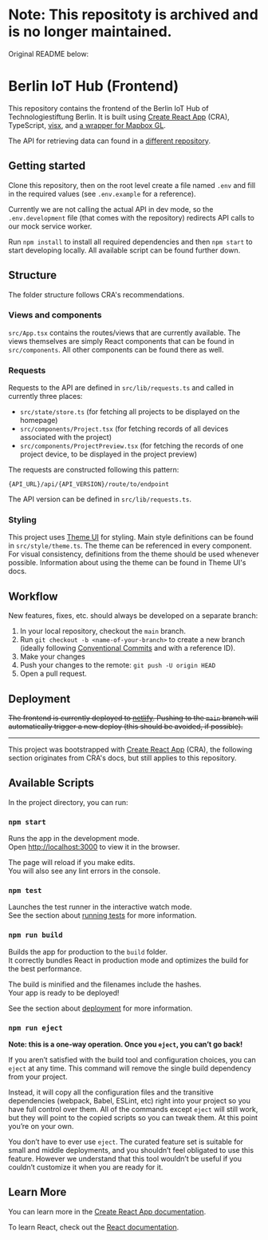 # Note: This repositoty is archived and is no longer maintained.

Original README below:

# Berlin IoT Hub (Frontend)

This repository contains the frontend of the Berlin IoT Hub of Technologiestiftung Berlin. It is built using [Create React App](https://github.com/facebook/create-react-app) (CRA), TypeScript, [visx](https://airbnb.io/visx/), and [a wrapper for Mapbox GL](https://visgl.github.io/react-map-gl/).

The API for retrieving data can found in a [different repository](https://github.com/technologiestiftung/berlin-datahub-api).

## Getting started

Clone this repository, then on the root level create a file named `.env` and fill in the required values (see `.env.example` for a reference).

Currently we are not calling the actual API in dev mode, so the `.env.development` file (that comes with the repository) redirects API calls to our mock service worker.

Run `npm install` to install all required dependencies and then `npm start` to start developing locally. All available script can be found further down.

## Structure

The folder structure follows CRA's recommendations.

### Views and components

`src/App.tsx` contains the routes/views that are currently available. The views themselves are simply React components that can be found in `src/components`. All other components can be found there as well.

### Requests

Requests to the API are defined in `src/lib/requests.ts` and called in currently three places:

- `src/state/store.ts` (for fetching all projects to be displayed on the homepage)
- `src/components/Project.tsx` (for fetching records of all devices associated with the project)
- `src/components/ProjectPreview.tsx` (for fetching the records of one project device, to be displayed in the project preview)

The requests are constructed following this pattern:

```
{API_URL}/api/{API_VERSION}/route/to/endpoint
```

The API version can be defined in `src/lib/requests.ts`.

### Styling

This project uses [Theme UI](https://theme-ui.com/home) for styling. Main style definitions can be found in `src/style/theme.ts`. The theme can be referenced in every component. For visual consistency, definitions from the theme should be used whenever possible. Information about using the theme can be found in Theme UI's docs.

## Workflow

New features, fixes, etc. should always be developed on a separate branch:

1. In your local repository, checkout the `main` branch.
2. Run `git checkout -b <name-of-your-branch>` to create a new branch (ideally following [Conventional Commits](https://www.conventionalcommits.org/en/v1.0.0/) and with a reference ID).
3. Make your changes
4. Push your changes to the remote: `git push -U origin HEAD`
5. Open a pull request.

## Deployment

~~The frontend is currently deployed to [netlify](https://www.netlify.com/). Pushing to the `main` branch will automatically trigger a new deploy (this should be avoided, if possible).~~

---

This project was bootstrapped with [Create React App](https://github.com/facebook/create-react-app) (CRA), the following section originates from CRA's docs, but still applies to this repository.

## Available Scripts

In the project directory, you can run:

### `npm start`

Runs the app in the development mode.<br />
Open [http://localhost:3000](http://localhost:3000) to view it in the browser.

The page will reload if you make edits.<br />
You will also see any lint errors in the console.

### `npm test`

Launches the test runner in the interactive watch mode.<br />
See the section about [running tests](https://facebook.github.io/create-react-app/docs/running-tests) for more information.

### `npm run build`

Builds the app for production to the `build` folder.<br />
It correctly bundles React in production mode and optimizes the build for the best performance.

The build is minified and the filenames include the hashes.<br />
Your app is ready to be deployed!

See the section about [deployment](https://facebook.github.io/create-react-app/docs/deployment) for more information.

### `npm run eject`

**Note: this is a one-way operation. Once you `eject`, you can’t go back!**

If you aren’t satisfied with the build tool and configuration choices, you can `eject` at any time. This command will remove the single build dependency from your project.

Instead, it will copy all the configuration files and the transitive dependencies (webpack, Babel, ESLint, etc) right into your project so you have full control over them. All of the commands except `eject` will still work, but they will point to the copied scripts so you can tweak them. At this point you’re on your own.

You don’t have to ever use `eject`. The curated feature set is suitable for small and middle deployments, and you shouldn’t feel obligated to use this feature. However we understand that this tool wouldn’t be useful if you couldn’t customize it when you are ready for it.

## Learn More

You can learn more in the [Create React App documentation](https://facebook.github.io/create-react-app/docs/getting-started).

To learn React, check out the [React documentation](https://reactjs.org/).
